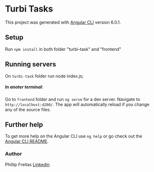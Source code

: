 # Turbi Tasks

This project was generated with [Angular CLI](https://github.com/angular/angular-cli) version 6.0.1.

## Setup

Run `npm install` in both folder "turbi-task" and "frontend"

## Running servers

On `turbi-task` folder run node index.js;

##### In anoter terminal:

Go to `frontend` folder and run `ng serve` for a dev server. Navigate to `http://localhost:4200/`. The app will automatically reload if you change any of the source files.

## Further help

To get more help on the Angular CLI use `ng help` or go check out the [Angular CLI README](https://github.com/angular/angular-cli/blob/master/README.md).

### Author

Phillip Freitas
[Linkedin](linkedin.com/in/phillipfreitas)
